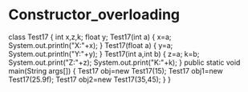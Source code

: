 # Constructor_overloading
class Test17
{
int x,z,k;
float y;
Test17(int a)
{
 x=a;
System.out.println("X:"+x);
}
Test17(float a)
{
y=a;
System.out.println("Y:"+y);
}
Test17(int a,int b)
{
 z=a;
 k=b;
System.out.print("Z:"+z);
System.out.print("K:"+k);
}
public static void main(String args[])
{
 Test17 obj=new Test17(15);
 Test17 obj1=new Test17(25.9f);
 Test17 obj2=new Test17(35,45);
}
}

